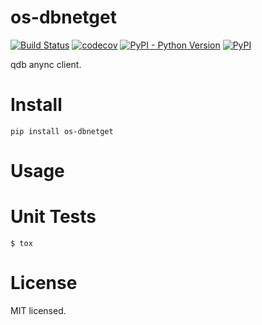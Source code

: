 # os-dbnetget

[![Build Status](https://www.travis-ci.org/cfhamlet/os-dbnetget.svg?branch=master)](https://www.travis-ci.org/cfhamlet/os-dbnetget)
[![codecov](https://codecov.io/gh/cfhamlet/os-dbnetget/branch/master/graph/badge.svg)](https://codecov.io/gh/cfhamlet/os-dbnetget)
[![PyPI - Python Version](https://img.shields.io/pypi/pyversions/os-dbnetget.svg)](https://pypi.python.org/pypi/os-dbnetget)
[![PyPI](https://img.shields.io/pypi/v/os-dbnetget.svg)](https://pypi.python.org/pypi/os-dbnetget)


qdb anync client.
 

# Install

`pip install os-dbnetget`

# Usage



# Unit Tests

`$ tox`

# License

MIT licensed.
